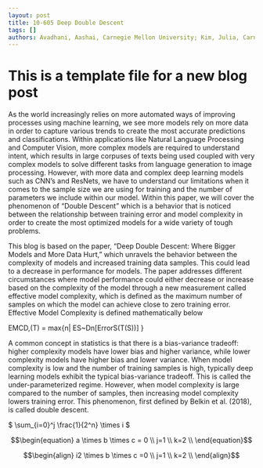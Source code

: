 ```yaml
---
layout: post
title: 10-605 Deep Double Descent
tags: []
authors: Avadhani, Aashai, Carnegie Mellon University; Kim, Julia, Carnegie Mellon University
---
```


# This is a template file for a new blog post

As the world increasingly relies on more automated ways of improving processes using machine learning, we see more models rely on more data in order to capture various trends to create the most accurate predictions and classifications. Within applications like Natural Language Processing and Computer Vision, more complex models are required to understand intent, which results in large corpuses of texts being used coupled with very complex models to solve different tasks from language generation to image processing. However, with more data and complex deep learning models such as CNN’s and ResNets, we have to understand our limitations when it comes to the sample size we are using for training and the number of parameters we include within our model. Within this paper, we will cover the phenomenon of “Double Descent” which is a behavior that is noticed between the relationship between training error and model complexity in order to create the most optimized models for a wide variety of tough problems. 

This blog is based on the paper, “Deep Double Descent: Where Bigger Models and More Data Hurt,” which unravels the behavior between the complexity of models and increased training data samples. This could lead to a decrease in performance for models. The paper addresses different circumstances where model performance could either decrease or increase based on the complexity of the model through a new measurement called effective model complexity, which is defined as the maximum number of samples on which the model can achieve close to zero training error. Effective Model Complexity is defined mathematically below 

EMCD,(T) = max{n| ES~Dn[ErrorS(T(S))]  }

A common concept in statistics is that there is a bias-variance tradeoff: higher complexity models have lower bias and higher variance, while lower complexity models have higher bias and lower variance. When model complexity is low and the number of training samples is high, typically deep learning models exhibit the typical bias-variance tradeoff. This is called the under-parameterized regime. However, when model complexity is large compared to the number of samples, then increasing model complexity lowers training error. This phenomenon, first defined by Belkin et al. (2018), is called double descent. 


$ \sum_{i=0}^j \frac{1}{2^n} \times i $

$$\begin{equation}
a \times b \times c = 0 \\
j=1 \\
k=2 \\
\end{equation}$$

$$\begin{align}
i2 \times b \times c =0 \\
j=1 \\
k=2 \\
\end{align}$$


